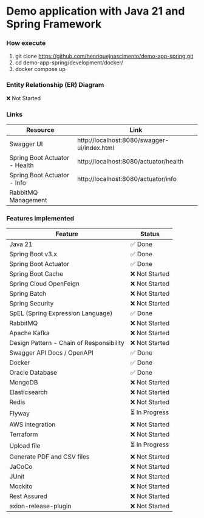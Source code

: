 # Demo application with Java 21 and Spring Framework

### How execute

1. git clone https://github.com/henriquejnascimento/demo-app-spring.git
2. cd demo-app-spring/development/docker/
3. docker compose up

### Entity Relationship (ER) Diagram

❌ Not Started


### Links

<table>
  <thead>
    <tr>
      <th>Resource</th>
      <th>Link</th>
    </tr>
  </thead>
  <tbody>
    <tr>
      <td>Swagger UI</td>
      <td>http://localhost:8080/swagger-ui/index.html</td>
    </tr>
    <tr>
      <td>Spring Boot Actuator - Health</td>
      <td>http://localhost:8080/actuator/health</td>
    </tr>
    <tr>
      <td>Spring Boot Actuator - Info</td>
      <td>http://localhost:8080/actuator/info</td>
    </tr>
    <tr>
      <td>RabbitMQ Management</td>
      <td></td>
    </tr>
  </tbody>
</table>

### Features implemented

<table>
  <thead>
    <tr>
      <th>Feature</th>
      <th>Status</th>
    </tr>
  </thead>
  <tbody>
    <tr>
      <td>Java 21</td>
      <td><span class="done">✅ Done</span></td>
    </tr>
    <tr>
      <td>Spring Boot v3.x</td>
      <td><span class="done">✅ Done</span></td>
    </tr>
    <tr>
      <td>Spring Boot Actuator</td>
      <td><span class="done">✅ Done</span></td>
    </tr>
    <tr>
      <td>Spring Boot Cache</td>
      <td>❌ Not Started</td>
    </tr>
    <tr>
      <td>Spring Cloud OpenFeign</td>
      <td>❌ Not Started</td>
    </tr>
    <tr>
      <td>Spring Batch</td>
      <td>❌ Not Started</td>
    </tr>
    <tr>
      <td>Spring Security</td>
      <td>❌ Not Started</td>
    </tr>
    <tr>
      <td>SpEL (Spring Expression Language)</td>
      <td><span class="done">✅ Done</span></td>
    </tr>
    <tr>
      <td>RabbitMQ</td>
      <td>❌ Not Started</td>
    </tr>
    <tr>
      <td>Apache Kafka</td>
      <td>❌ Not Started</td>
    </tr>
    <tr>
      <td>Design Pattern - Chain of Responsibility</td>
      <td>❌ Not Started</td>
    </tr>
    <tr>
      <td>Swagger API Docs / OpenAPI</td>
      <td><span class="done">✅ Done</span></td>
    </tr>
    <tr>
      <td>Docker</td>
      <td><span class="done">✅ Done</span></td>
    </tr>
    <tr>
      <td>Oracle Database</td>
      <td><span class="done">✅ Done</span></td>
    </tr>
    <tr>
      <td>MongoDB</td>
      <td>❌ Not Started</td>
    </tr>
    <tr>
      <td>Elasticsearch</td>
      <td>❌ Not Started</td>
    </tr>
    <tr>
      <td>Redis</td>
      <td>❌ Not Started</td>
    </tr>
    <tr>
      <td>Flyway</td>
      <td>⏳ In Progress</td>
    </tr>
    <tr>
      <td>AWS integration</td>
      <td>❌ Not Started</td>
    </tr>
    <tr>
      <td>Terraform</td>
      <td>❌ Not Started</td>
    </tr>
    <tr>
      <td>Upload file</td>
      <td>⏳ In Progress</td>
    </tr>
    <tr>
      <td>Generate PDF and CSV files</td>
      <td>❌ Not Started</td>
    </tr>
    <tr>
      <td>JaCoCo</td>
      <td>❌ Not Started</td>
    </tr>
    <tr>
      <td>JUnit</td>
      <td>❌ Not Started</td>
    </tr>
    <tr>
      <td>Mockito</td>
      <td>❌ Not Started</td>
    </tr>
    <tr>
      <td>Rest Assured</td>
      <td>❌ Not Started</td>
    </tr>
    <tr>
      <td>axion-release-plugin</td>
      <td>❌ Not Started</td>
    </tr>
  </tbody>
</table>
